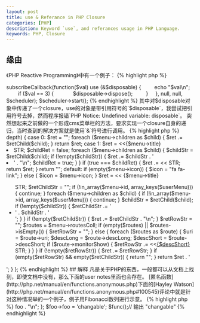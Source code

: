 ```yaml
---
layout: post
title: use & Referance in PHP Closure
categories: [PHP]
description: Keyword `use`, and referances usage in PHP Language.
keywords: PHP, Closure
---
```

## 缘由

《PHP Reactive Programming》中有一个例子：
{% highlight php %}
<?php
use Rx\Observable; 
use Rx\Scheduler\EventLoopScheduler; 
use React\EventLoop\StreamSelectLoop; 

$loop = new StreamSelectLoop(); 
$scheduler = new EventLoopScheduler($loop); 

$disposable = Observable::range(1, 5) 
    ->subscribeCallback(function($val) use (&$disposable) { 
        echo "$val\n"; 
        if ($val == 3) { 
            $disposable->dispose(); 
        } 
    }, null, null, $scheduler); 

$scheduler->start();
{% endhighlight %}

其中对$disposable对象中传递了一个closure，use的对象是带引用符号的`$disposable`，我尝试把引用符号去掉，然而程序报错`PHP Notice:  Undefined variable: disposable`。

突然想起来之前做的一个形成cms菜单栏的方法，要求实现一个closure自身的递归，当时查到的解决方案就是使用`&`符号进行调用。

{% highlight php %}
<?php
            $retChild = function($menu) use (&$retChild, $userMenu) {
                switch ($menu->depth) {
                    case 0:
                        $ret = "";
                        foreach ($menu->children as $child) {
                            $ret .= $retChild($child);
                        }
                        return $ret;
                    case 1:
                        $ret = <<<STR
<li class="header">{$menu->title}</li>
<li class="treeview">
STR;
                        $childRet = false;
                        foreach ($menu->children as $child) {
                            $childStr = $retChild($child);
                            if (!empty($childStr)) {
                                $ret .= $childStr . '</li><li class="treeview">' . "\n";
                                $childRet = true;
                            }
                        }
                        if (true === $childRet) {
                            $ret .= <<<STR
</li>
STR;
                            return $ret;
                        }
                        return "";
                    default:
                        if (empty($menu->icon)) {
                            $icon = "fa fa-link";
                        } else {
                            $icon = $menu->icon;
                        }
                        $ret = <<<STR
<a href="#"><i class='{$icon}'></i> <span>{$menu->title}</span> <i class="fa fa-angle-left pull-right"></i></a>
<ul class="treeview-menu">
STR;
                        $retChildStr = "";
                        if (!in_array($menu->id, array_keys($userMenu))) {
                            continue;
                        }
                        foreach ($menu->children as $child) {
                            if (!in_array($menu->id, array_keys($userMenu))) {
                                continue;
                            }
                            $childStr = $retChild($child);
                            if (!empty($childStr)) {
                                $retChildStr .= '<li class="treeview">' . $childStr . '</li>';
                            }
                        }
                        if (!empty($retChildStr)) {
                            $ret .= $retChildStr . "\n";
                        }

                        $retRowStr = "";
                        $routes = $menu->routesColl;
                        if (empty($routes) || $routes->isEmpty()) {
                            $retRowStr = "";
                        } else {
                            foreach ($routes as $route) {
                                $uri = $route->uri;
                                $descLong = $route->descLong;
                                $descShort = $route->descShort;
                                if ($route->monitorShow) {
                                    $retRowStr .= <<<STR
    <li><a href="/{$uri}" desc="{$descLong}">{$descShort}</a></li>
STR;
                                }
                            }
                        }
                        if (!empty($retRowStr)) {
                            $ret .= $retRowStr;
                        }

                        if (empty($retRowStr) && empty($retChildStr)) {
                            return "";
                        }

                        return $ret . '</ul>';
                }
            };
{% endhighlight %}

## 解释

凡是关于PHP的东西，一般都可以从文档上找到，即使文档中没有，那么下面的user notes里面也会存在。

[匿名函数](http://php.net/manual/en/functions.anonymous.php)下面的[Hayley Watson](http://php.net/manual/en/functions.anonymous.php#100545)评论中就是针对这种情况举的一个例子，例子用Fibonacci数列进行示意。

{% highlight php %}
<?php
$fib = function($n)use(&$fib)
{
    if($n == 0 || $n == 1) return 1;
    return $fib($n - 1) + $fib($n - 2);
};

echo $fib(10);
{% endhighlight %}

php的匿名函数中，如果`use`一个基本数据类型（非对象）的时候，传递的是当时此数据的快照；而`use`一个对象的时候，与函数参数中传递该对象相同，都是引用。

这一点可以参照[mail at mkharitonov dot net](http://php.net/manual/en/functions.anonymous.php#114433)里面的注释。

{% highlight php %}
<?php
$aaa = 111;
$func = function() use($aaa){ print $aaa; };
$aaa = 222;
$func(); // Outputs "111"
{% endhighlight %}

{% highlight php %}
<?php
$aaa = 111;
$func = function() use(&$aaa){ print $aaa; };
$aaa = 222;
$func(); // Outputs "222"
{% endhighlight %}

{% highlight php %}
<?php
$aaa = 111;
$func = function() use(&$aaa){ print $aaa; };
$aaa = 222;
$func(); // Outputs "222"
{% endhighlight %}

{% highlight php %}
<?php
class Foo
{

    public $foo = 'default';

}

$foo = new Foo;

$func = function() use ($foo) {
    echo $foo->foo . "\n";
};

$foo->foo = 'changable';
$func();// 输出 "changable"
{% endhighlight %}